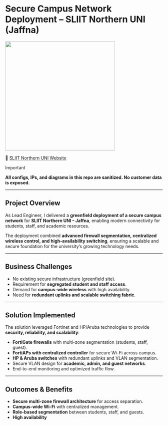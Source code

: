 # Secure Campus Network Deployment – SLIIT Northern UNI (Jaffna)  
<p>
  <img src="https://img.shields.io/badge/Role-Lead%20Network%20%26%20Security%20Engineer-blue" width="350">
</p>

🔗 [SLIIT Northern UNI Website](https://northernuni.lk)  

> [!IMPORTANT]  
**All configs, IPs, and diagrams in this repo are sanitized. No customer data is exposed.**

---

## Project Overview
As Lead Engineer, I delivered a **greenfield deployment of a secure campus network** for **SLIIT Northern UNI – Jaffna**, enabling modern connectivity for students, staff, and academic resources.  

The deployment combined **advanced firewall segmentation, centralized wireless control, and high-availability switching**, ensuring a scalable and secure foundation for the university’s growing technology needs.  

---

## Business Challenges
- No existing secure infrastructure (greenfield site).  
- Requirement for **segregated student and staff access**.  
- Demand for **campus-wide wireless** with high availability.  
- Need for **redundant uplinks and scalable switching fabric**.  

---

## Solution Implemented
The solution leveraged Fortinet and HP/Aruba technologies to provide **security, reliability, and scalability**:  
- **FortiGate firewalls** with multi-zone segmentation (students, staff, guest).  
- **FortiAPs with centralized controller** for secure Wi-Fi across campus.  
- **HP & Aruba switches** with redundant uplinks and VLAN segmentation.  
- Secure VLAN design for **academic, admin, and guest networks**.  
- End-to-end monitoring and optimized traffic flow.  

---

## Outcomes & Benefits
- **Secure multi-zone firewall architecture** for access separation.  
- **Campus-wide Wi-Fi** with centralized management.  
- **Role-based segmentation** between students, staff, and guests.  
- **High availability**
